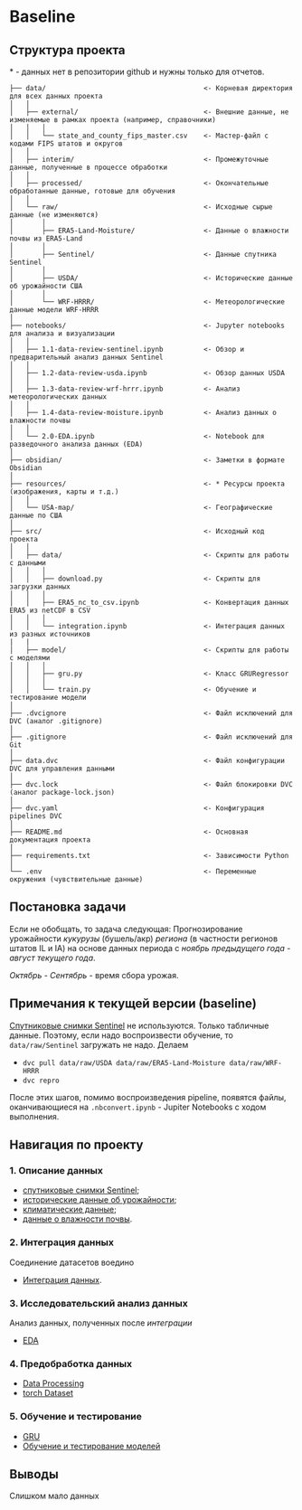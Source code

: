 # Baseline

## Структура проекта

\* - данных нет в репозитории github и нужны только для отчетов.

```plaintext
├── data/                                       <- Корневая директория для всех данных проекта
│   │
│   ├── external/                               <- Внешние данные, не изменяемые в рамках проекта (например, справочники)
│   │   │
│   │   └── state_and_county_fips_master.csv    <- Мастер-файл с кодами FIPS штатов и округов
│   │
│   ├── interim/                                <- Промежуточные данные, полученные в процессе обработки
│   │
│   ├── processed/                              <- Окончательные обработанные данные, готовые для обучения
│   │
│   └── raw/                                    <- Исходные сырые данные (не изменяются)
│       │
│       ├── ERA5-Land-Moisture/                 <- Данные о влажности почвы из ERA5-Land
│       │
│       ├── Sentinel/                           <- Данные спутника Sentinel
│       │
│       ├── USDA/                               <- Исторические данные об урожайности США
│       │
│       └── WRF-HRRR/                           <- Метеорологические данные модели WRF-HRRR
│
├── notebooks/                                  <- Jupyter notebooks для анализа и визуализации
│   │
│   ├── 1.1-data-review-sentinel.ipynb          <- Обзор и предварительный анализ данных Sentinel
│   │
│   ├── 1.2-data-review-usda.ipynb              <- Обзор данных USDA
│   │
│   ├── 1.3-data-review-wrf-hrrr.ipynb          <- Анализ метеорологических данных
│   │
│   ├── 1.4-data-review-moisture.ipynb          <- Анализ данных о влажности почвы
│   │
│   └── 2.0-EDA.ipynb                           <- Notebook для разведочного анализа данных (EDA)
│
├── obsidian/                                   <- Заметки в формате Obsidian
│
├── resources/                                  <- * Ресурсы проекта (изображения, карты и т.д.)
│   │
│   └── USA-map/                                <- Географические данные по США
│
├── src/                                        <- Исходный код проекта
│   │
│   ├── data/                                   <- Скрипты для работы с данными
│   │   │
│   │   ├── download.py                         <- Скрипты для загрузки данных
│   │   │
│   │   ├── ERA5_nc_to_csv.ipynb                <- Конвертация данных ERA5 из netCDF в CSV
│   │   │
│   │   └── integration.ipynb                   <- Интеграция данных из разных источников
|   |
│   ├── model/                                  <- Скрипты для работы с моделями
│   │   │
│   │   ├── gru.py                              <- Класс GRURegressor
│   │   │
│   │   └── train.py                            <- Обучение и тестирование модели
│
├── .dvcignore                                  <- Файл исключений для DVC (аналог .gitignore)
│
├── .gitignore                                  <- Файл исключений для Git
│
├── data.dvc                                    <- Файл конфигурации DVC для управления данными
│
├── dvc.lock                                    <- Файл блокировки DVC (аналог package-lock.json)
│
├── dvc.yaml                                    <- Конфигурация pipelines DVC
│
├── README.md                                   <- Основная документация проекта
│
├── requirements.txt                            <- Зависимости Python
│
└── .env                                        <- Переменные окружения (чувствительные данные)
```

## Постановка задачи

Если не обобщать, то задача следующая:
Прогнозирование урожайности *кукурузы* (бушель/акр) *региона* (в частности регионов штатов IL и IA) на основе данных периода с *ноябрь предыдущего года - август текущего года*.

*Октябрь - Сентябрь* - время сбора урожая.

## Примечания к текущей версии (baseline)

[Спутниковые снимки Sentinel](notebooks/1.1-data-review-sentinel.ipynb) не используются. Только табличные данные. Поэтому, если надо воспроизвести обучение, то `data/raw/Sentinel` загружать не надо. Делаем

- `dvc pull data/raw/USDA data/raw/ERA5-Land-Moisture data/raw/WRF-HRRR`
- `dvc repro`

После этих шагов, помимо воспроизведения pipeline, появятся файлы, оканчивающиеся на `.nbconvert.ipynb` - Jupiter Notebooks с ходом выполнения.

## Навигация по проекту

### 1. Описание данных

- [спутниковые снимки Sentinel](notebooks/1.1-data-review-sentinel.ipynb);
- [исторические данные об урожайности](notebooks/1.2-data-review-usda.ipynb);
- [климатические данные](notebooks/1.3-data-review-wrf-hrrr.ipynb);
- [данные о влажности почвы](notebooks/1.4-data-review-moisture.ipynb).

### 2. Интеграция данных

Соединение датасетов воедино

- [Интеграция данных](/src/data/integration.ipynb).

### 3. Исследовательский анализ данных

Анализ данных, полученных после *интеграции*

- [EDA](notebooks/2.0-EDA.ipynb)

### 4. Предобработка данных

- [Data Processing](src/data/process.ipynb)
- [torch Dataset](src/data/dataset.py)

### 5. Обучение и тестирование

- [GRU](src/model/gru.py)
- [Обучение и тестирование моделей](src/model/train.py)

## Выводы

Слишком мало данных
